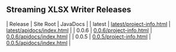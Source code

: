 ## Streaming XLSX Writer Releases

| Release | Site Root | JavaDocs |
| latest | [latest/project-info.html](https://Yaytay.github.io/dir-cache/latest/project-info.html) | [latest/apidocs/index.html](https://Yaytay.github.io/dir-cache/latest/apidocs/index.html) | 
| 0.0.6 | [0.0.6/project-info.html](https://Yaytay.github.io/dir-cache/0.0.6/project-info.html) | [0.0.6/apidocs/index.html](https://Yaytay.github.io/dir-cache/0.0.6/apidocs/index.html) | 
| 0.0.5 | [0.0.5/project-info.html](https://Yaytay.github.io/dir-cache/0.0.5/project-info.html) | [0.0.5/apidocs/index.html](https://Yaytay.github.io/dir-cache/0.0.5/apidocs/index.html) | 
